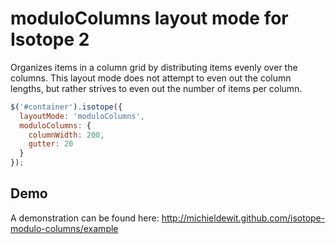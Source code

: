 # moduloColumns layout mode for Isotope 2

Organizes items in a column grid by distributing items evenly over the columns. This layout mode does not
attempt to even out the column lengths, but rather strives to even out the number of items per column.

``` js
$('#container').isotope({
  layoutMode: 'moduloColumns',
  moduloColumns: {
    columnWidth: 200,
    gutter: 20
  }
});
```

## Demo

A demonstration can be found here: http://michieldewit.github.com/isotope-modulo-columns/example
